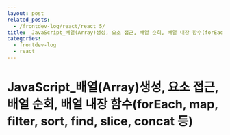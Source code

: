 ```yaml
---
layout: post
related_posts:
  - /frontdev-log/react/react_5/
title:  JavaScript_배열(Array)생성, 요소 접근, 배열 순회, 배열 내장 함수(forEach, map, filter, sort, find, slice, concat 등)
categories: 
  - frontdev-log
  - react
---
```

# JavaScript_배열(Array)생성, 요소 접근, 배열 순회, 배열 내장 함수(forEach, map, filter, sort, find, slice, concat 등)

